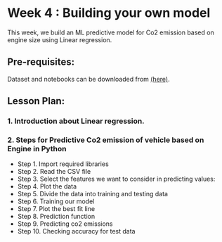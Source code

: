 # Week 4 : Building your own model

This week, we build an ML predictive model for Co2 emission based on engine size using Linear regression. 

## Pre-requisites:
Dataset and notebooks can be downloaded from [(here)](https://www.kaggle.com/debajyotipodder/co2-emission-by-vehicles?select=Data+Description.csv). 

## Lesson Plan:
### 1.	Introduction about Linear regression. 
### 2.	Steps for Predictive Co2 emission of vehicle based on Engine in Python
 
* Step 1. Import required libraries 
* Step 2. Read the CSV file
* Step 3.  Select the features we want to consider in predicting values:
* Step 4. Plot the data
* Step 5. Divide the data into training and testing data
* Step 6. Training our model
* Step 7.  Plot the best fit line
* Step 8.  Prediction function
* Step 9. Predicting co2 emissions
* Step 10. Checking accuracy for test data 

